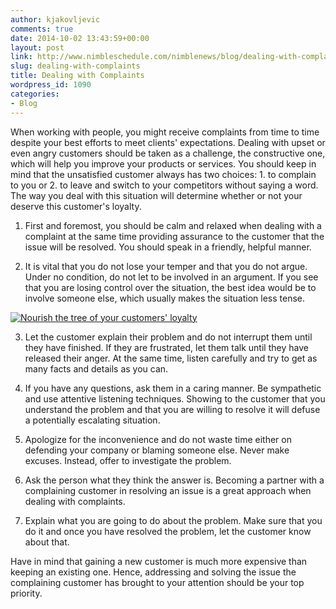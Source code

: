 ```yaml
---
author: kjakovljevic
comments: true
date: 2014-10-02 13:43:59+00:00
layout: post
link: http://www.nimbleschedule.com/nimblenews/blog/dealing-with-complaints/
slug: dealing-with-complaints
title: Dealing with Complaints
wordpress_id: 1090
categories:
- Blog
---
```


When working with people, you might receive complaints from time to time despite your best efforts to meet clients' expectations. Dealing with upset or even angry customers should be taken as a challenge, the constructive one, which will help you improve your products or services. You should keep in mind that the unsatisfied customer always has two choices: 1. to complain to you or 2. to leave and switch to your competitors without saying a word. The way you deal with this situation will determine whether or not your deserve this customer's loyalty. 

1. First and foremost, you should be calm and relaxed when dealing with a complaint at the same time providing assurance to the customer that the issue will be resolved. You should speak in a friendly, helpful manner.

2. It is vital that you do not lose your temper and that you do not argue. Under no condition, do not let to be involved in an argument. If you see that you are losing control over the situation, the best idea would be to involve someone else, which usually makes the situation less tense.



[![Nourish the tree of your customers' loyalty](http://www.nimbleschedule.com/wp-content/uploads/2014/10/complaints-handling-thumb.jpg)](http://www.nimbleschedule.com/wp-content/uploads/2014/10/complaints-handling.jpg)



3. Let the customer explain their problem and do not interrupt them until they have finished. If they are frustrated, let them talk until they have released their anger. At the same time, listen carefully and try to get as many facts and details as you can.

4. If you have any questions, ask them in a caring manner. Be sympathetic and use attentive listening techniques. Showing to the customer that you understand the problem and that you are willing to resolve it will defuse a potentially escalating situation.

5. Apologize for the inconvenience and do not waste time either on defending your company or blaming someone else. Never make excuses. Instead, offer to investigate the problem. 

6. Ask the person what they think the answer is. Becoming a partner with a complaining customer in resolving an issue is a great approach when dealing with complaints.

7. Explain what you are going to do about the problem. Make sure that you do it and once you have resolved the problem, let the customer know about that.

Have in mind that gaining a new customer is much more expensive than keeping an existing one. Hence, addressing and solving the issue the complaining customer has brought to your attention should be your top priority.

